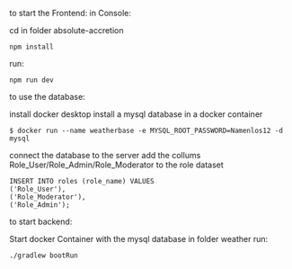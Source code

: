 to start the Frontend: in Console:

cd in folder absolute-accretion

    npm install

run:    

    npm run dev

to use the database:

install docker desktop
install a mysql database in a docker container

    $ docker run --name weatherbase -e MYSQL_ROOT_PASSWORD=Namenlos12 -d mysql

connect the database to the server
add the collums Role_User/Role_Admin/Role_Moderator to the role dataset

    INSERT INTO roles (role_name) VALUES 
    ('Role_User'),
    ('Role_Moderator'),
    ('Role_Admin');

to start backend:

Start docker Container with the mysql database
in folder weather run:

    ./gradlew bootRun


